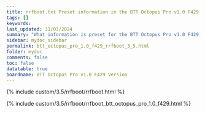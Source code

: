 ```yaml
---
title: rrfboot.txt Preset information in the BTT Octopus Pro v1.0 F429 Version in RRF 3.5.0 Onwards
tags: []
keywords: 
last_updated: 31/03/2024
summary: "What information is preset for the BTT Octopus Pro v1.0 F429 Version from 3.5-RC4"
sidebar: mydoc_sidebar
permalink: btt_octopus_pro_1.0_f429_rrfboot_3_5.html
folder: mydoc
comments: false
toc: false
datatable: true
boardname: BTT Octopus Pro v1.0 F429 Version
---
```


{% include custom/3.5/rrfboot/rrfboot.html %}

{% include custom/3.5/rrfboot/rrfboot_btt_octopus_pro_1.0_f429.html %}
